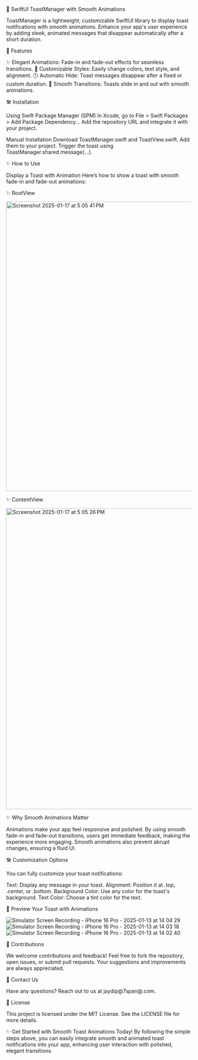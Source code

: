 
🎉 SwiftUI ToastManager with Smooth Animations

ToastManager is a lightweight, customizable SwiftUI library to display toast notifications with smooth animations. Enhance your app's user experience by adding sleek, animated messages that disappear automatically after a short duration.

🚀 Features

✨ Elegant Animations: Fade-in and fade-out effects for seamless transitions.
🎨 Customizable Styles: Easily change colors, text style, and alignment.
🕒 Automatic Hide: Toast messages disappear after a fixed or custom duration.
💨 Smooth Transitions: Toasts slide in and out with smooth animations.


🛠 Installation

Using Swift Package Manager (SPM)
In Xcode, go to File > Swift Packages > Add Package Dependency...
Add the repository URL and integrate it with your project.

Manual Installation
Download ToastManager.swift and ToastView.swift.
Add them to your project.
Trigger the toast using ToastManager.shared.message(...).

✨ How to Use

Display a Toast with Animation
Here’s how to show a toast with smooth fade-in and fade-out animations:

✨ RootView

<img width="786" alt="Screenshot 2025-01-17 at 5 05 41 PM" src="https://github.com/user-attachments/assets/ca96edca-e5c6-4fbc-a548-1fd61dd76c68" />


✨ ContentView

<img width="817" alt="Screenshot 2025-01-17 at 5 05 26 PM" src="https://github.com/user-attachments/assets/d625fd81-b2c4-44cf-9a14-a69b8715178d" />



✨ Why Smooth Animations Matter

Animations make your app feel responsive and polished. By using smooth fade-in and fade-out transitions, users get immediate feedback, making the experience more engaging. Smooth animations also prevent abrupt changes, ensuring a fluid UI.

🛠 Customization Options

You can fully customize your toast notifications:

Text: Display any message in your toast.
Alignment: Position it at .top, .center, or .bottom.
Background Color: Use any color for the toast's background.
Text Color: Choose a tint color for the text.

📸 Preview Your Toast with Animations

![Simulator Screen Recording - iPhone 16 Pro - 2025-01-13 at 14 04 29](https://github.com/user-attachments/assets/5c654a84-dbf8-45ef-a0f3-fcc435fd902f)
![Simulator Screen Recording - iPhone 16 Pro - 2025-01-13 at 14 03 18](https://github.com/user-attachments/assets/bf802023-1306-41ff-a5be-8fb098b2a204)
![Simulator Screen Recording - iPhone 16 Pro - 2025-01-13 at 14 02 40](https://github.com/user-attachments/assets/8b6a28e2-eff7-4f73-a20b-391913530e9a)


💬 Contributions

We welcome contributions and feedback! Feel free to fork the repository, open issues, or submit pull requests. Your suggestions and improvements are always appreciated.


📧 Contact Us

Have any questions? Reach out to us at jaydip@7span@.com.

📄 License

This project is licensed under the MIT License. See the LICENSE file for more details.

✨ Get Started with Smooth Toast Animations Today!
By following the simple steps above, you can easily integrate smooth and animated toast notifications into your app, enhancing user interaction with polished, elegant transitions.





